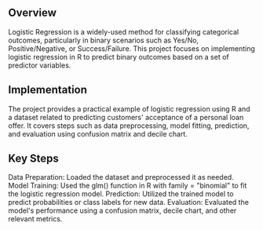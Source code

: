 ## **Overview**
Logistic Regression is a widely-used method for classifying categorical outcomes, particularly in binary scenarios such as Yes/No, Positive/Negative, or Success/Failure. This project focuses on implementing logistic regression in R to predict binary outcomes based on a set of predictor variables.

## **Implementation**
The project provides a practical example of logistic regression using R and a dataset related to predicting customers' acceptance of a personal loan offer. It covers steps such as data preprocessing, model fitting, prediction, and evaluation using confusion matrix and decile chart.

## **Key Steps**
Data Preparation: Loaded the dataset and preprocessed it as needed.
Model Training: Used the glm() function in R with family = "binomial" to fit the logistic regression model.
Prediction: Utilized the trained model to predict probabilities or class labels for new data.
Evaluation: Evaluated the model's performance using a confusion matrix, decile chart, and other relevant metrics.
